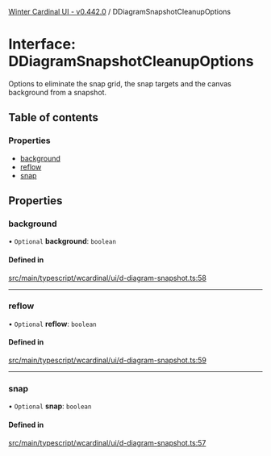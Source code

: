 [Winter Cardinal UI - v0.442.0](../index.md) / DDiagramSnapshotCleanupOptions

# Interface: DDiagramSnapshotCleanupOptions

Options to eliminate the snap grid, the snap targets and the canvas background from a snapshot.

## Table of contents

### Properties

- [background](DDiagramSnapshotCleanupOptions.md#background)
- [reflow](DDiagramSnapshotCleanupOptions.md#reflow)
- [snap](DDiagramSnapshotCleanupOptions.md#snap)

## Properties

### background

• `Optional` **background**: `boolean`

#### Defined in

[src/main/typescript/wcardinal/ui/d-diagram-snapshot.ts:58](https://github.com/winter-cardinal/winter-cardinal-ui/blob/v0.442.0/src/main/typescript/wcardinal/ui/d-diagram-snapshot.ts#L58)

___

### reflow

• `Optional` **reflow**: `boolean`

#### Defined in

[src/main/typescript/wcardinal/ui/d-diagram-snapshot.ts:59](https://github.com/winter-cardinal/winter-cardinal-ui/blob/v0.442.0/src/main/typescript/wcardinal/ui/d-diagram-snapshot.ts#L59)

___

### snap

• `Optional` **snap**: `boolean`

#### Defined in

[src/main/typescript/wcardinal/ui/d-diagram-snapshot.ts:57](https://github.com/winter-cardinal/winter-cardinal-ui/blob/v0.442.0/src/main/typescript/wcardinal/ui/d-diagram-snapshot.ts#L57)
